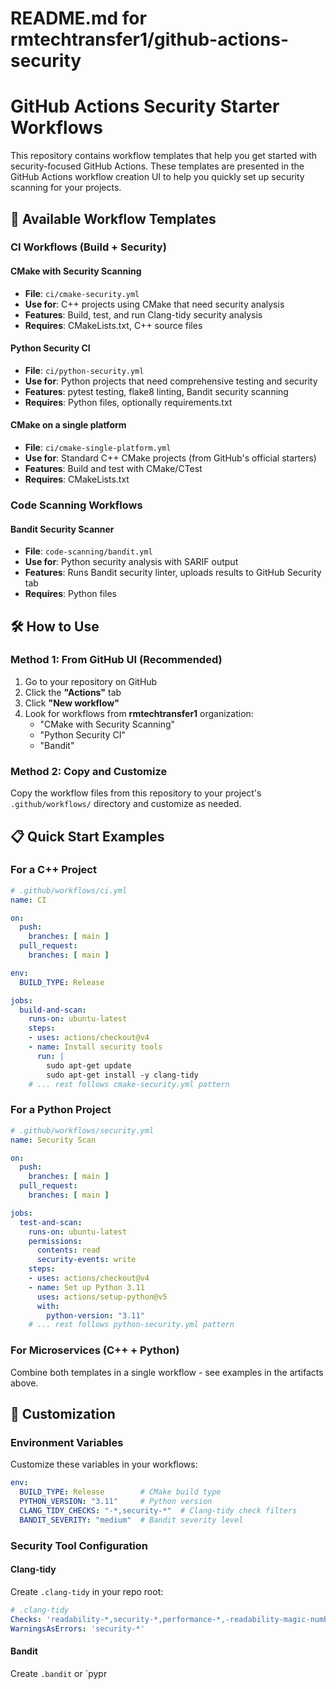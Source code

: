 # README.md for rmtechtransfer1/github-actions-security

# GitHub Actions Security Starter Workflows

This repository contains workflow templates that help you get started with security-focused GitHub Actions. These templates are presented in the GitHub Actions workflow creation UI to help you quickly set up security scanning for your projects.

## 🚀 Available Workflow Templates

### CI Workflows (Build + Security)

#### **CMake with Security Scanning**
- **File**: `ci/cmake-security.yml`
- **Use for**: C++ projects using CMake that need security analysis
- **Features**: Build, test, and run Clang-tidy security analysis
- **Requires**: CMakeLists.txt, C++ source files

#### **Python Security CI** 
- **File**: `ci/python-security.yml`
- **Use for**: Python projects that need comprehensive testing and security
- **Features**: pytest testing, flake8 linting, Bandit security scanning
- **Requires**: Python files, optionally requirements.txt

#### **CMake on a single platform**
- **File**: `ci/cmake-single-platform.yml` 
- **Use for**: Standard C++ CMake projects (from GitHub's official starters)
- **Features**: Build and test with CMake/CTest
- **Requires**: CMakeLists.txt

### Code Scanning Workflows

#### **Bandit Security Scanner**
- **File**: `code-scanning/bandit.yml`
- **Use for**: Python security analysis with SARIF output
- **Features**: Runs Bandit security linter, uploads results to GitHub Security tab
- **Requires**: Python files

## 🛠️ How to Use

### Method 1: From GitHub UI (Recommended)
1. Go to your repository on GitHub
2. Click the **"Actions"** tab
3. Click **"New workflow"**
4. Look for workflows from **rmtechtransfer1** organization:
   - "CMake with Security Scanning"
   - "Python Security CI"
   - "Bandit"

### Method 2: Copy and Customize
Copy the workflow files from this repository to your project's `.github/workflows/` directory and customize as needed.

## 📋 Quick Start Examples

### For a C++ Project
```yaml
# .github/workflows/ci.yml
name: CI

on:
  push:
    branches: [ main ]
  pull_request:
    branches: [ main ]

env:
  BUILD_TYPE: Release

jobs:
  build-and-scan:
    runs-on: ubuntu-latest
    steps:
    - uses: actions/checkout@v4
    - name: Install security tools
      run: |
        sudo apt-get update
        sudo apt-get install -y clang-tidy
    # ... rest follows cmake-security.yml pattern
```

### For a Python Project
```yaml
# .github/workflows/security.yml
name: Security Scan

on:
  push:
    branches: [ main ]
  pull_request:
    branches: [ main ]

jobs:
  test-and-scan:
    runs-on: ubuntu-latest
    permissions:
      contents: read
      security-events: write
    steps:
    - uses: actions/checkout@v4
    - name: Set up Python 3.11
      uses: actions/setup-python@v5
      with:
        python-version: "3.11"
    # ... rest follows python-security.yml pattern
```

### For Microservices (C++ + Python)
Combine both templates in a single workflow - see examples in the artifacts above.

## 🔧 Customization

### Environment Variables
Customize these variables in your workflows:

```yaml
env:
  BUILD_TYPE: Release        # CMake build type
  PYTHON_VERSION: "3.11"     # Python version
  CLANG_TIDY_CHECKS: "-*,security-*"  # Clang-tidy check filters
  BANDIT_SEVERITY: "medium"  # Bandit severity level
```

### Security Tool Configuration

#### Clang-tidy
Create `.clang-tidy` in your repo root:
```yaml
# .clang-tidy
Checks: 'readability-*,security-*,performance-*,-readability-magic-numbers'
WarningsAsErrors: 'security-*'
```

#### Bandit
Create `.bandit` or `pypr